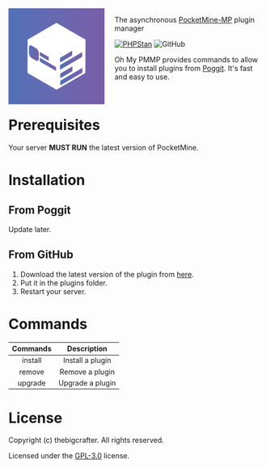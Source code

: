 <img src="assets/icon.png" align="left" width="190px" height="190px" />
<img align="left" width="0" height="190px" hspace="10"/>

The asynchronous <a href="https://pmmp.io">PocketMine-MP</a> plugin manager

[![PHPStan](https://github.com/thebigcrafter/oh-my-pmmp/actions/workflows/phpstan.yml/badge.svg)](https://github.com/thebigcrafter/oh-my-pmmp/actions/workflows/phpstan.yml)
![GitHub](https://img.shields.io/github/license/thebigcrafter/oh-my-pmmp)

Oh My PMMP provides commands to allow you to install plugins from [Poggit](https"//poggit.pmmp.io). It's fast and easy to use.

<br />

# Prerequisites

Your server **MUST RUN** the latest version of PocketMine.

# Installation

## From Poggit

Update later.

## From GitHub

1. Download the latest version of the plugin from [here](https://github.com/thebigcrafter/oh-my-pmmp/releases).
2. Put it in the plugins folder.
3. Restart your server.

# Commands

| Commands |    Description   |
|:--------:|:----------------:|
|  install | Install a plugin |
|  remove  |  Remove a plugin |
|  upgrade | Upgrade a plugin |

# License

Copyright (c) thebigcrafter. All rights reserved.

Licensed under the [GPL-3.0](https://github.com/thebigcrafter/oh-my-pmmp/blob/main/LICENSE) license.
